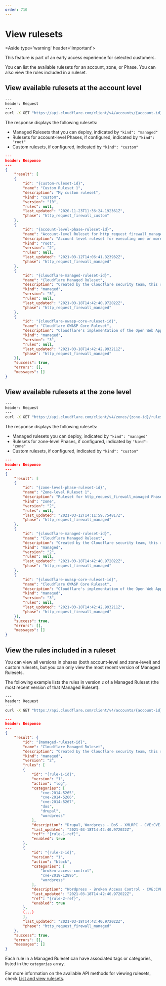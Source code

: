 ```yaml
---
order: 710
---
```


# View rulesets

<Aside type='warning' header='Important'>

This feature is part of an early access experience for selected customers.

</Aside>

You can list the available rulesets for an account, zone, or Phase. You can also view the rules included in a ruleset.


## View available rulesets at the account level

```bash
---
header: Request
---
curl -X GET "https://api.cloudflare.com/client/v4/accounts/{account-id}/rulesets"
```

The response displays the following rulesets:

- Managed Rulesets that you can deploy, indicated by `"kind": "managed"`
- Rulesets for account-level Phases, if configured, indicated by `"kind": "root"`
- Custom rulesets, if configured, indicated by `"kind": "custom"`

```json
---
header: Response
---
{
    "result": [
    {
        "id": "{custom-ruleset-id}",
        "name": "Custom Ruleset 1",
        "description": "My custom ruleset",
        "kind": "custom",
        "version": "10",
        "rules": null,
        "last_updated": "2020-11-23T11:36:24.192361Z",
        "phase": "http_request_firewall_custom"
    },
    {
        "id": "{account-level-phase-ruleset-id}",
        "name": "Account-level Ruleset for http_request_firewall_managed Phase",
        "description": "Account level ruleset for executing one or more Managed Rulesets",
        "kind": "root",
        "version": "2",
        "rules": null,
        "last_updated": "2021-03-12T14:06:41.323932Z",
        "phase": "http_request_firewall_managed"
    },
    {
        "id": "{cloudflare-managed-ruleset-id}",
        "name": "Cloudflare Managed Ruleset",
        "description": "Created by the Cloudflare security team, this ruleset is designed to provide fast and effective protection for all your applications. It is frequently updated to cover new vulnerabilities and reduce false positives",
        "kind": "managed",
        "version": "5",
        "rules": null,
        "last_updated": "2021-03-18T14:42:40.972022Z",
        "phase": "http_request_firewall_managed"
    },
    {
        "id": "{cloudflare-owasp-core-ruleset-id}",
        "name": "Cloudflare OWASP Core Ruleset",
        "description": "Cloudflare's implementation of the Open Web Application Security Project (OWASP) ModSecurity Core Rule Set. We routinely monitor for updates from OWASP based on the latest version available from the official code repository",
        "kind": "managed",
        "version": "3",
        "rules": null,
        "last_updated": "2021-03-18T14:42:42.993211Z",
        "phase": "http_request_firewall_managed"
    }],
    "success": true,
    "errors": [],
    "messages": []
}
```

## View available rulesets at the zone level

```bash
---
header: Request
---
curl -X GET "https://api.cloudflare.com/client/v4/zones/{zone-id}/rulesets"
```

The response displays the following rulesets:

- Managed rulesets you can deploy, indicated by `"kind": "managed"`
- Rulesets for zone-level Phases, if configured, indicated by `"kind": "zone"`
- Custom rulesets, if configured, indicated by `"kind": "custom"`

```json
---
header: Response
---
{
    "result": [
    {
        "id": "{zone-level-phase-ruleset-id}",
        "name": "Zone-level Ruleset 1",
        "description": "Ruleset for http_request_firewall_managed Phase at the zone level",
        "kind": "zone",
        "version": "2",
        "rules": null,
        "last_updated": "2021-03-12T14:11:59.754817Z",
        "phase": "http_request_firewall_managed"
    },
    {
        "id": "{cloudflare-managed-ruleset-id}",
        "name": "Cloudflare Managed Ruleset",
        "description": "Created by the Cloudflare security team, this ruleset is designed to provide fast and effective protection for all your applications. It is frequently updated to cover new vulnerabilities and reduce false positives",
        "kind": "managed",
        "version": "2",
        "rules": null,
        "last_updated": "2021-03-18T14:42:40.972022Z",
        "phase": "http_request_firewall_managed"
    },
    {
        "id": "{cloudflare-owasp-core-ruleset-id}",
        "name": "Cloudflare OWASP Core Ruleset",
        "description": "Cloudflare's implementation of the Open Web Application Security Project (OWASP) ModSecurity Core Rule Set. We routinely monitor for updates from OWASP based on the latest version available from the official code repository",
        "kind": "managed",
        "version": "3",
        "rules": null,
        "last_updated": "2021-03-18T14:42:42.993211Z",
        "phase": "http_request_firewall_managed"
    }],
    "success": true,
    "errors": [],
    "messages": []
}
```

## View the rules included in a ruleset

You can view all versions in phases (both account-level and zone-level) and custom rulesets, but you can only view the most recent version of Managed Rulesets.

The following example lists the rules in version `2` of a Managed Ruleset (the most recent version of that Managed Ruleset).

```bash
---
header: Request
---
curl -X GET "https://api.cloudflare.com/client/v4/accounts/{account-id}/rulesets/{ruleset-id}/versions/2"
```

```json
---
header: Response
---
{
    "result": {
        "id": "{managed-ruleset-id}",
        "name": "Cloudflare Managed Ruleset",
        "description": "Created by the Cloudflare security team, this ruleset is designed to provide fast and effective protection for all your applications. It is frequently updated to cover new vulnerabilities and reduce false positives",
        "kind": "managed",
        "version": "2",
        "rules": [
        {
            "id": "{rule-1-id}",
            "version": "1",
            "action": "log",
            "categories": [
                "cve-2014-5265",
                "cve-2014-5266",
                "cve-2014-5267",
                "dos",
                "drupal",
                "wordpress"
            ],
            "description": "Drupal, Wordpress - DoS - XMLRPC - CVE:CVE-2014-5265, CVE:CVE-2014-5266, CVE:CVE-2014-5267",
            "last_updated": "2021-03-18T14:42:40.972022Z",
            "ref": "{rule-1-ref}",
            "enabled": true
        },
        {
            "id": "{rule-2-id}",
            "version": "1",
            "action": "block",
            "categories": [
                "broken-access-control",
                "cve-2018-12895",
                "wordpress"
            ],
            "description": "Wordpress - Broken Access Control - CVE:CVE-2018-12895",
            "last_updated": "2021-03-18T14:42:40.972022Z",
            "ref": "{rule-2-ref}",
            "enabled": true
        },
        (...)
        ],
        "last_updated": "2021-03-18T14:42:40.972022Z",
        "phase": "http_request_firewall_managed"
    },
    "success": true,
    "errors": [],
    "messages": []
}
```

Each rule in a Managed Ruleset can have associated tags or categories, listed in the `categories` array.

For more information on the available API methods for viewing rulesets, check [List and view rulesets](/cf-rulesets/rulesets-api/view).

